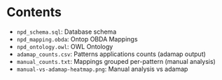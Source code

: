 Contents
===

- `npd_schema.sql`: Database schema
- `npd_mapping.obda`: Ontop OBDA Mappings
- `npd_ontology.owl`: OWL Ontology
- `adamap_counts.csv`: Patterns applications counts (adamap output)
- `manual_counts.txt`: Mappings grouped per-pattern (manual analysis)
- `manual-vs-adamap-heatmap.png`: Manual analysis vs adamap
